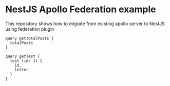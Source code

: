 # NestJS Apollo Federation example

This repository shows how to migrate from existing apollo server to NestJS using federation plugin

```gql
query getTotalPosts {
  totalPosts
}

query getTest {
  test (id: 1) {
    id,
    letter
  }
}
```